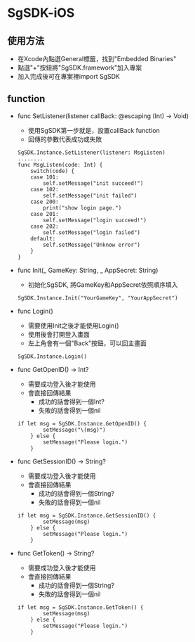 # SgSDK-iOS

## 使用方法
  - 在Xcode內點選General標籤，找到"Embedded Binaries"
  - 點選"+"按鈕將"SgSDK.framework"加入專案
  - 加入完成後可在專案裡import SgSDK

## function
  - func SetListener(listener callBack: @escaping (Int) -> Void)
    - 使用SgSDK第一步就是，設置callBack function
    - 回傳的參數代表成功或失敗
    ```
    SgSDK.Instance.SetListener(listener: MsgListen)
    ........
    func MsgListen(code: Int) {
        switch(code) {
        case 101:
            self.setMessage("init succeed!")
        case 102:
            self.setMessage("init failed")
        case 200:
            print("show login page.")
        case 201:
            self.setMessage("login succeed!")
        case 202:
            self.setMessage("login failed")
        default:
            self.setMessage("Unknow error")
        }
    }
    ```
  - func Init(\_ GameKey: String, \_ AppSecret: String)
    - 初始化SgSDK, 將GameKey和AppSecret依照順序填入
    ```
    SgSDK.Instance.Init("YourGameKey", "YourAppSecret")
    ```

  - func Login()
    - 需要使用Init之後才能使用Login()
    - 使用後會打開登入畫面
    - 左上角會有一個"Back"按鈕，可以回主畫面
    ```
    SgSDK.Instance.Login()
    ```

  - func GetOpenID() -> Int?
    - 需要成功登入後才能使用
    - 會直接回傳結果
      - 成功的話會得到一個Int?
      - 失敗的話會得到一個nil
    ```
    if let msg = SgSDK.Instance.GetOpenID() {
            setMessage("\(msg)")
        } else {
            setMessage("Please login.")
        }
    ```

  - func GetSessionID() -> String?
    - 需要成功登入後才能使用
    - 會直接回傳結果
      - 成功的話會得到一個String?
      - 失敗的話會得到一個nil
    ```
    if let msg = SgSDK.Instance.GetSessionID() {
            setMessage(msg)
        } else {
            setMessage("Please login.")
        }
    ```

  - func GetToken() -> String?
    - 需要成功登入後才能使用
    - 會直接回傳結果
      - 成功的話會得到一個String?
      - 失敗的話會得到一個nil
    ```
    if let msg = SgSDK.Instance.GetToken() {
            setMessage(msg)
        } else {
            setMessage("Please login.")
        }
    ```
